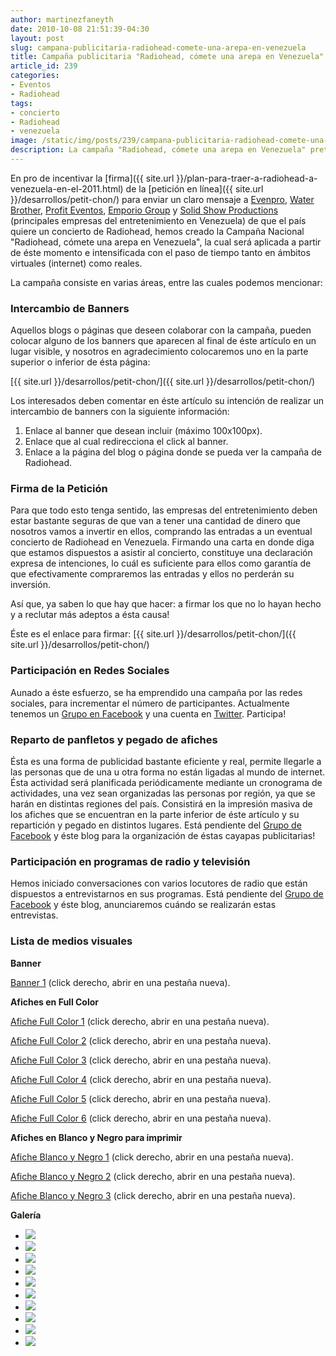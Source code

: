```yaml
---
author: martinezfaneyth
date: 2010-10-08 21:51:39-04:30
layout: post
slug: campana-publicitaria-radiohead-comete-una-arepa-en-venezuela
title: Campaña publicitaria "Radiohead, cómete una arepa en Venezuela"
article_id: 239
categories:
- Eventos
- Radiohead
tags:
- concierto
- Radiohead
- venezuela
image: /static/img/posts/239/campana-publicitaria-radiohead-comete-una-arepa-en-venezuela__10.jpg
description: La campaña "Radiohead, cómete una arepa en Venezuela" pretende generar interés por Radiohead en Venezuela.
---
```


En pro de incentivar la [firma]({{ site.url }}/plan-para-traer-a-radiohead-a-venezuela-en-el-2011.html) de la [petición en línea]({{ site.url }}/desarrollos/petit-chon/) para enviar un claro mensaje a [Evenpro](http://www.evenpro.com/), [Water Brother](http://www.waterbrother.com/), [Profit Eventos](http://www.profitproducciones.com), [Emporio Group](http://www.emporiogroup.com/) y [Solid Show Productions](http://www.solidshow.com) (principales empresas del entretenimiento en Venezuela) de que el país quiere un concierto de Radiohead, hemos creado la Campaña Nacional "Radiohead, cómete una arepa en Venezuela", la cual será aplicada a partir de éste momento e intensificada con el paso de tiempo tanto en ámbitos virtuales (internet) como reales.

La campaña consiste en varias áreas, entre las cuales podemos mencionar:

### Intercambio de Banners

Aquellos blogs o páginas que deseen colaborar con la campaña, pueden colocar alguno de los banners que aparecen al final de éste artículo en un lugar visible, y nosotros en agradecimiento colocaremos uno en la parte superior o inferior de ésta página:

[{{ site.url }}/desarrollos/petit-chon/]({{ site.url }}/desarrollos/petit-chon/)

Los interesados deben comentar en éste artículo su intención de realizar un intercambio de banners con la siguiente información:

1. Enlace al banner que desean incluir (máximo 100x100px).
2. Enlace que al cual redirecciona el click al banner.
3. Enlace a la página del blog o página donde se pueda ver la campaña de Radiohead.

### Firma de la Petición

Para que todo esto tenga sentido, las empresas del entretenimiento deben estar bastante seguras de que van a tener una cantidad de dinero que nosotros vamos a invertir en ellos, comprando las entradas a un eventual concierto de Radiohead en Venezuela. Firmando una carta en donde diga que estamos dispuestos a asistir al concierto, constituye una declaración expresa de intenciones, lo cuál es suficiente para ellos como garantía de que efectivamente compraremos las entradas y ellos no perderán su inversión.

Así que, ya saben lo que hay que hacer: a firmar los que no lo hayan hecho y a reclutar más adeptos a ésta causa!

Éste es el enlace para firmar: [{{ site.url }}/desarrollos/petit-chon/]({{ site.url }}/desarrollos/petit-chon/)

### Participación en Redes Sociales

Aunado a éste esfuerzo, se ha emprendido una campaña por las redes sociales, para incrementar el número de participantes. Actualmente tenemos un [Grupo en Facebook](http://www.facebook.com/groups/radioheadvzla) y una cuenta en [Twitter](http://www.twitter.com/RadioheadVzla). Participa!

### Reparto de panfletos y pegado de afiches

Ésta es una forma de publicidad bastante eficiente y real, permite llegarle a las personas que de una u otra forma no están ligadas al mundo de internet. Ésta actividad será planificada periódicamente mediante un cronograma de actividades, una vez sean organizadas las personas por región, ya que se harán en distintas regiones del país. Consistirá en la impresión masiva de los afiches que se encuentran en la parte inferior de éste artículo y su repartición y pegado en distintos lugares. Está pendiente del [Grupo de Facebook](http://www.facebook.com/groups/radioheadvzla) y éste blog para la organización de éstas cayapas publicitarias!

### Participación en programas de radio y televisión

Hemos iniciado conversaciones con varios locutores de radio que están dispuestos a entrevistarnos en sus programas. Está pendiente del [Grupo de Facebook](http://www.facebook.com/groups/radioheadvzla) y éste blog, anunciaremos cuándo se realizarán estas entrevistas.

### Lista de medios visuales

**Banner**

[Banner 1](http://huntingbears.com.ve/static/img/posts/239/campana-publicitaria-radiohead-comete-una-arepa-en-venezuela__1.jpg) (click derecho, abrir en una pestaña nueva).

**Afiches en Full Color**

[Afiche Full Color 1](http://huntingbears.com.ve/static/img/posts/239/campana-publicitaria-radiohead-comete-una-arepa-en-venezuela__2.jpg) (click derecho, abrir en una pestaña nueva).

[Afiche Full Color 2](http://huntingbears.com.ve/static/img/posts/239/campana-publicitaria-radiohead-comete-una-arepa-en-venezuela__3.jpg) (click derecho, abrir en una pestaña nueva).

[Afiche Full Color 3](http://huntingbears.com.ve/static/img/posts/239/campana-publicitaria-radiohead-comete-una-arepa-en-venezuela__4.jpg) (click derecho, abrir en una pestaña nueva).

[Afiche Full Color 4](http://huntingbears.com.ve/static/img/posts/239/campana-publicitaria-radiohead-comete-una-arepa-en-venezuela__5.jpg) (click derecho, abrir en una pestaña nueva).

[Afiche Full Color 5](http://huntingbears.com.ve/static/img/posts/239/campana-publicitaria-radiohead-comete-una-arepa-en-venezuela__6.jpg) (click derecho, abrir en una pestaña nueva).

[Afiche Full Color 6](http://huntingbears.com.ve/static/img/posts/239/campana-publicitaria-radiohead-comete-una-arepa-en-venezuela__7.jpg) (click derecho, abrir en una pestaña nueva).

**Afiches en Blanco y Negro para imprimir**

[Afiche Blanco y Negro 1](http://huntingbears.com.ve/static/img/posts/239/campana-publicitaria-radiohead-comete-una-arepa-en-venezuela__8.jpg) (click derecho, abrir en una pestaña nueva).

[Afiche Blanco y Negro 2](http://huntingbears.com.ve/static/img/posts/239/campana-publicitaria-radiohead-comete-una-arepa-en-venezuela__9.jpg) (click derecho, abrir en una pestaña nueva).

[Afiche Blanco y Negro 3](http://huntingbears.com.ve/static/img/posts/239/campana-publicitaria-radiohead-comete-una-arepa-en-venezuela__10.jpg) (click derecho, abrir en una pestaña nueva).

**Galería**

<div class="picasa">
    <ul class="picasa-album">
        <li class="picasa-image">
            <a class="picasa-image-large" href="http://huntingbears.com.ve/static/img/posts/239/campana-publicitaria-radiohead-comete-una-arepa-en-venezuela__12.jpg">
                <img class="picasa-image-thumb" src="http://huntingbears.com.ve/static/img/posts/239/campana-publicitaria-radiohead-comete-una-arepa-en-venezuela__13.jpg" />
            </a>
        </li>
        <li class="picasa-image">
            <a class="picasa-image-large" href="http://huntingbears.com.ve/static/img/posts/239/campana-publicitaria-radiohead-comete-una-arepa-en-venezuela__14.jpg">
                <img class="picasa-image-thumb" src="http://huntingbears.com.ve/static/img/posts/239/campana-publicitaria-radiohead-comete-una-arepa-en-venezuela__15.jpg" />
            </a>
        </li>
        <li class="picasa-image">
            <a class="picasa-image-large" href="http://huntingbears.com.ve/static/img/posts/239/campana-publicitaria-radiohead-comete-una-arepa-en-venezuela__16.jpg">
                <img class="picasa-image-thumb" src="http://huntingbears.com.ve/static/img/posts/239/campana-publicitaria-radiohead-comete-una-arepa-en-venezuela__17.jpg" />
            </a>
        </li>
        <li class="picasa-image">
            <a class="picasa-image-large" href="http://huntingbears.com.ve/static/img/posts/239/campana-publicitaria-radiohead-comete-una-arepa-en-venezuela__18.jpg">
                <img class="picasa-image-thumb" src="http://huntingbears.com.ve/static/img/posts/239/campana-publicitaria-radiohead-comete-una-arepa-en-venezuela__19.jpg" />
            </a>
        </li>
        <li class="picasa-image">
            <a class="picasa-image-large" href="http://huntingbears.com.ve/static/img/posts/239/campana-publicitaria-radiohead-comete-una-arepa-en-venezuela__20.jpg">
                <img class="picasa-image-thumb" src="http://huntingbears.com.ve/static/img/posts/239/campana-publicitaria-radiohead-comete-una-arepa-en-venezuela__21.jpg" />
            </a>
        </li>
        <li class="picasa-image">
            <a class="picasa-image-large" href="http://huntingbears.com.ve/static/img/posts/239/campana-publicitaria-radiohead-comete-una-arepa-en-venezuela__22.jpg">
                <img class="picasa-image-thumb" src="http://huntingbears.com.ve/static/img/posts/239/campana-publicitaria-radiohead-comete-una-arepa-en-venezuela__23.jpg" />
            </a>
        </li>
        <li class="picasa-image">
            <a class="picasa-image-large" href="http://huntingbears.com.ve/static/img/posts/239/campana-publicitaria-radiohead-comete-una-arepa-en-venezuela__1.jpg">
                <img class="picasa-image-thumb" src="http://huntingbears.com.ve/static/img/posts/239/campana-publicitaria-radiohead-comete-una-arepa-en-venezuela__25.jpg" />
            </a>
        </li>
        <li class="picasa-image">
            <a class="picasa-image-large" href="http://huntingbears.com.ve/static/img/posts/239/campana-publicitaria-radiohead-comete-una-arepa-en-venezuela__26.jpg">
                <img class="picasa-image-thumb" src="http://huntingbears.com.ve/static/img/posts/239/campana-publicitaria-radiohead-comete-una-arepa-en-venezuela__27.jpg" />
            </a>
        </li>
        <li class="picasa-image">
            <a class="picasa-image-large" href="http://huntingbears.com.ve/static/img/posts/239/campana-publicitaria-radiohead-comete-una-arepa-en-venezuela__28.jpg">
                <img class="picasa-image-thumb" src="http://huntingbears.com.ve/static/img/posts/239/campana-publicitaria-radiohead-comete-una-arepa-en-venezuela__29.jpg" />
            </a>
        </li>
        <li class="picasa-image">
            <a class="picasa-image-large" href="http://huntingbears.com.ve/static/img/posts/239/campana-publicitaria-radiohead-comete-una-arepa-en-venezuela__30.jpg">
                <img class="picasa-image-thumb" src="http://huntingbears.com.ve/static/img/posts/239/campana-publicitaria-radiohead-comete-una-arepa-en-venezuela__31.jpg" />
            </a>
        </li>
    </ul>
</div>
